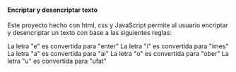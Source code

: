 #### Encriptar y desencriptar texto

Este proyecto hecho con html, css y JavaScript permite al usuario encriptar y desencriptar un texto con base a las siguientes reglas: 

La letra "e" es convertida para "enter"
La letra "i" es convertida para "imes"
La letra "a" es convertida para "ai"
La letra "o" es convertida para "ober"
La letra "u" es convertida para "ufat"